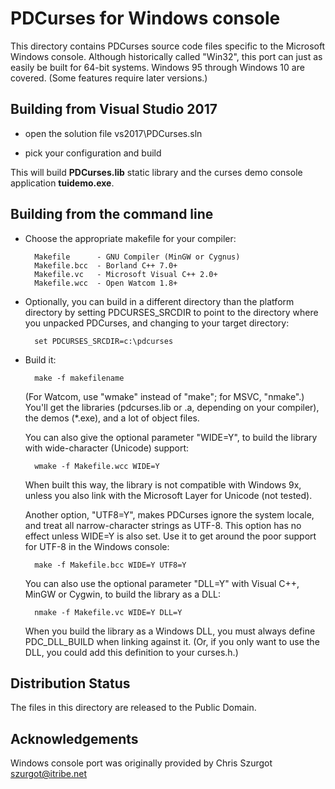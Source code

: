 PDCurses for Windows console
============================

This directory contains PDCurses source code files specific to the
Microsoft Windows console. Although historically called "Win32", this
port can just as easily be built for 64-bit systems. Windows 95 through
Windows 10 are covered. (Some features require later versions.)

Building from Visual Studio 2017
--------

- open the solution file vs2017\PDCurses.sln

- pick your configuration and build

This will build **PDCurses.lib** static library and the curses demo console application **tuidemo.exe**.

Building from the command line
--------

- Choose the appropriate makefile for your compiler:

        Makefile      - GNU Compiler (MinGW or Cygnus)
        Makefile.bcc  - Borland C++ 7.0+
        Makefile.vc   - Microsoft Visual C++ 2.0+
        Makefile.wcc  - Open Watcom 1.8+

- Optionally, you can build in a different directory than the platform
  directory by setting PDCURSES_SRCDIR to point to the directory where
  you unpacked PDCurses, and changing to your target directory:

        set PDCURSES_SRCDIR=c:\pdcurses

- Build it:

        make -f makefilename

  (For Watcom, use "wmake" instead of "make"; for MSVC, "nmake".) You'll
  get the libraries (pdcurses.lib or .a, depending on your compiler),
  the demos (*.exe), and a lot of object files.

  You can also give the optional parameter "WIDE=Y", to build the
  library with wide-character (Unicode) support:

        wmake -f Makefile.wcc WIDE=Y

  When built this way, the library is not compatible with Windows 9x,
  unless you also link with the Microsoft Layer for Unicode (not
  tested).

  Another option, "UTF8=Y", makes PDCurses ignore the system locale, and
  treat all narrow-character strings as UTF-8. This option has no effect
  unless WIDE=Y is also set. Use it to get around the poor support for
  UTF-8 in the Windows console:

        make -f Makefile.bcc WIDE=Y UTF8=Y

  You can also use the optional parameter "DLL=Y" with Visual C++,
  MinGW or Cygwin, to build the library as a DLL:

        nmake -f Makefile.vc WIDE=Y DLL=Y

  When you build the library as a Windows DLL, you must always define
  PDC_DLL_BUILD when linking against it. (Or, if you only want to use
  the DLL, you could add this definition to your curses.h.)


Distribution Status
-------------------

The files in this directory are released to the Public Domain.


Acknowledgements
----------------

Windows console port was originally provided by Chris Szurgot
<szurgot@itribe.net>
